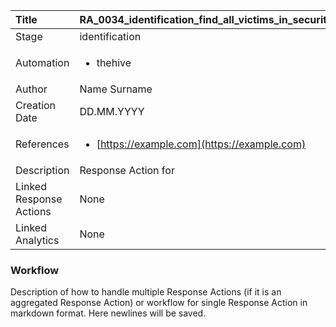 | Title          | RA_0034_identification_find_all_victims_in_security_alerts                                                                                                      |
|:---------------|:-----------------------------------------------------------------------------------------------------------------|
| Stage    | identification                                                            |
| Automation |<ul><li>thehive</li></ul> |
| Author    | Name Surname                                                          |
| Creation Date    | DD.MM.YYYY                                            |
| References     |<ul><li>[https://example.com](https://example.com)</li></ul>                                  |
| Description    | Response Action for                                                               |
| Linked Response Actions | None |
| Linked Analytics | None |


### Workflow

Description of how to handle multiple Response Actions (if it is an aggregated Response Action) or workflow for single Response Action in markdown format.
Here newlines will be saved.  
